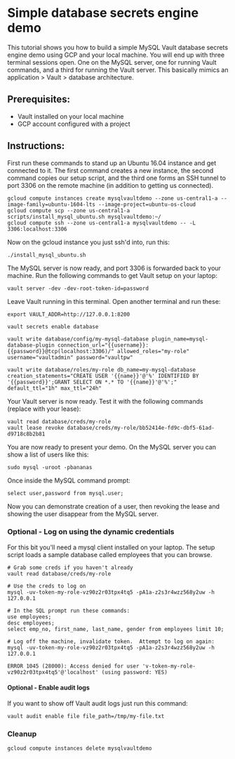 # Simple database secrets engine demo

This tutorial shows you how to build a simple MySQL Vault database secrets engine demo using GCP and your local machine.  You will end up with three terminal sessions open. One on the MySQL server, one for running Vault commands, and a third for running the Vault server.  This basically mimics an application > Vault > database architecture.

## Prerequisites:
* Vault installed on your local machine
* GCP account configured with a project

## Instructions:
First run these commands to stand up an Ubuntu 16.04 instance and get connected to it.  The first command creates a new instance, the second command copies our setup script, and the third one forms an SSH tunnel to port 3306 on the remote machine (in addition to getting us connected).

```
gcloud compute instances create mysqlvaultdemo --zone us-central1-a --image-family=ubuntu-1604-lts --image-project=ubuntu-os-cloud
gcloud compute scp --zone us-central1-a scripts/install_mysql_ubuntu.sh mysqlvaultdemo:~/
gcloud compute ssh --zone us-central1-a mysqlvaultdemo -- -L 3306:localhost:3306
```

Now on the gcloud instance you just ssh'd into, run this:

```
./install_mysql_ubuntu.sh
```

The MySQL server is now ready, and port 3306 is forwarded back to your machine.  Run the following commands to get Vault setup on your laptop:

```
vault server -dev -dev-root-token-id=password
```

Leave Vault running in this terminal.  Open another terminal and run these:

```
export VAULT_ADDR=http://127.0.0.1:8200

vault secrets enable database

vault write database/config/my-mysql-database plugin_name=mysql-database-plugin connection_url="{{username}}:{{password}}@tcp(localhost:3306)/" allowed_roles="my-role" username="vaultadmin" password="vaultpw"

vault write database/roles/my-role db_name=my-mysql-database creation_statements="CREATE USER '{{name}}'@'%' IDENTIFIED BY '{{password}}';GRANT SELECT ON *.* TO '{{name}}'@'%';" default_ttl="1h" max_ttl="24h"
```

Your Vault server is now ready.  Test it with the following commands (replace with your lease):

```
vault read database/creds/my-role
vault lease revoke database/creds/my-role/bb52414e-fd9c-dbf5-61ad-d9718c8b2b81
```

You are now ready to present your demo. On the MySQL server you can show a list of users like this:

```
sudo mysql -uroot -pbananas
```

Once inside the MySQL command prompt:

```
select user,password from mysql.user;
```

Now you can demonstrate creation of a user, then revoking the lease and showing the user disappear from the MySQL server.

### Optional - Log on using the dynamic credentials
For this bit you'll need a mysql client installed on your laptop.  The setup script loads a sample database called employees that you can browse.

```
# Grab some creds if you haven't already
vault read database/creds/my-role

# Use the creds to log on
mysql -uv-token-my-role-vz90z2r03tpx4tq5 -pA1a-z2s3r4wzz568y2uw -h 127.0.0.1

# In the SQL prompt run these commands:
use employees;
desc employees;
select emp_no, first_name, last_name, gender from employees limit 10;

# Log off the machine, invalidate token.  Attempt to log on again:
mysql -uv-token-my-role-vz90z2r03tpx4tq5 -pA1a-z2s3r4wzz568y2uw -h 127.0.0.1

ERROR 1045 (28000): Access denied for user 'v-token-my-role-vz90z2r03tpx4tq5'@'localhost' (using password: YES)
```

#### Optional - Enable audit logs
If you want to show off Vault audit logs just run this command:

```
vault audit enable file file_path=/tmp/my-file.txt
```

### Cleanup
```
gcloud compute instances delete mysqlvaultdemo
```
